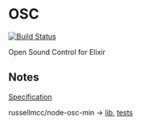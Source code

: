 OSC
===

[![Build Status](https://travis-ci.org/lpil/osc.svg?branch=master)](https://travis-ci.org/lpil/osc)

Open Sound Control for Elixir

## Notes

[Specification](http://opensoundcontrol.org/spec-1_0)

russellmcc/node-osc-min ->
[lib](https://github.com/russellmcc/node-osc-min/blob/master/lib/osc-utilities.coffee), 
[tests](https://github.com/russellmcc/node-osc-min/blob/master/test/test-osc-utilities.coffee)
